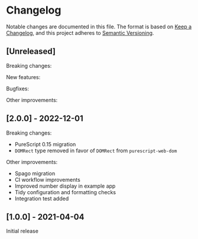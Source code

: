 # Changelog

Notable changes are documented in this file. The format is based on [Keep a Changelog](https://keepachangelog.com/en/1.0.0/), and this project adheres to [Semantic Versioning](https://semver.org/spec/v2.0.0.html).

## [Unreleased]

Breaking changes:

New features:

Bugfixes:

Other improvements:

## [2.0.0] - 2022-12-01

Breaking changes:
- PureScript 0.15 migration
- `DOMRect` type removed in favor of `DOMRect` from `purescript-web-dom`

Other improvements:
- Spago migration
- CI workflow improvements
- Improved number display in example app
- Tidy configuration and formatting checks
- Integration test added

## [1.0.0] - 2021-04-04

Initial release
